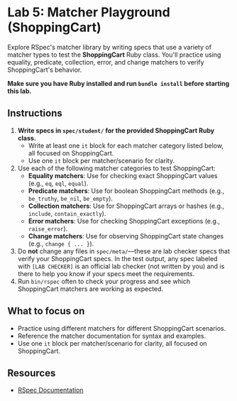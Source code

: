 
# Lab 5: Matcher Playground (ShoppingCart)

Explore RSpec's matcher library by writing specs that use a variety of matcher types to test the **ShoppingCart** Ruby class. You'll practice using equality, predicate, collection, error, and change matchers to verify ShoppingCart's behavior.

**Make sure you have Ruby installed and run `bundle install` before starting this lab.**

## Instructions

1. **Write specs in `spec/student/` for the provided ShoppingCart Ruby class.**
   - Write at least one `it` block for each matcher category listed below, all focused on ShoppingCart.
   - Use one `it` block per matcher/scenario for clarity.
2. Use each of the following matcher categories to test ShoppingCart:
   - **Equality matchers**: Use for checking exact ShoppingCart values (e.g., `eq`, `eql`, `equal`).
   - **Predicate matchers**: Use for boolean ShoppingCart methods (e.g., `be_truthy`, `be_nil`, `be_empty`).
   - **Collection matchers**: Use for ShoppingCart arrays or hashes (e.g., `include`, `contain_exactly`).
   - **Error matchers**: Use for checking ShoppingCart exceptions (e.g., `raise_error`).
   - **Change matchers**: Use for observing ShoppingCart state changes (e.g., `change { ... }`).
3. Do **not** change any files in `spec/meta/`—these are lab checker specs that verify your ShoppingCart specs. In the test output, any spec labeled with `[LAB CHECKER]` is an official lab checker (not written by you) and is there to help you know if your specs meet the requirements.
4. Run `bin/rspec` often to check your progress and see which ShoppingCart matchers are working as expected.

## What to focus on

- Practice using different matchers for different ShoppingCart scenarios.
- Reference the matcher documentation for syntax and examples.
- Use one `it` block per matcher/scenario for clarity, all focused on ShoppingCart.

## Resources

- [RSpec Documentation](https://rspec.info/documentation/)
